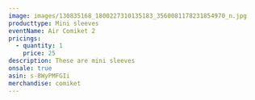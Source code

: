```yaml
---
image: images/130835168_1800227310135183_3560081178231854970_n.jpg
producttype: Mini sleeves
eventName: Air Comiket 2
pricings:
  - quantity: 1
    price: 25
description: These are mini sleeves
onsale: true
asin: s-8WyPMFGIi
merchandise: comiket
---
```

